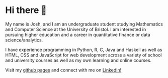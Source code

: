 # Hi there 👋

My name is Josh, and I am an undergraduate student studying Mathematics and Computer Science at the University of Bristol. I am interested in pursuing higher education and a career in quantitative finance or data science/analytics.  

I have experience programming in Python, R, C, Java and Haskell as well as HTML, CSS and JavaScript for web development across a variety of school and university courses as well as my own learning and online courses.

Visit my [github pages](http://jgacton.github.io) and connect with me on [LinkedIn!](https://www.linkedin.com/in/jgacton)
